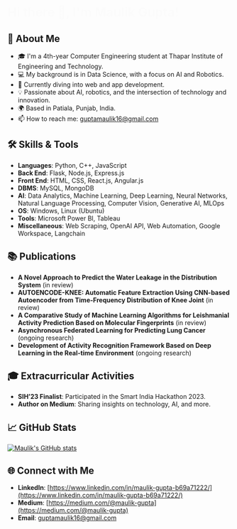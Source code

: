 <h1 style="opacity: 0; animation: fadeIn 3s forwards;">Hi there 👋, I'm Maulik Gupta!</h1>

<style>
@keyframes fadeIn {
  from { opacity: 0; }
  to { opacity: 1; }
}
</style>

## 🚀 About Me
- 🎓 I'm a 4th-year Computer Engineering student at Thapar Institute of Engineering and Technology.
- 💻 My background is in Data Science, with a focus on AI and Robotics.
- 🌱 Currently diving into web and app development.
- 💡 Passionate about AI, robotics, and the intersection of technology and innovation.
- 🌍 Based in Patiala, Punjab, India.
- 📫 How to reach me: guptamaulik16@gmail.com

## 🛠️ Skills & Tools
- **Languages**: Python, C++, JavaScript
- **Back End**: Flask, Node.js, Express.js
- **Front End**: HTML, CSS, React.js, Angular.js
- **DBMS**: MySQL, MongoDB
- **AI**: Data Analytics, Machine Learning, Deep Learning, Neural Networks, Natural Language Processing, Computer Vision, Generative AI, MLOps
- **OS**: Windows, Linux (Ubuntu)
- **Tools**: Microsoft Power BI, Tableau
- **Miscellaneous**: Web Scraping, OpenAI API, Web Automation, Google Workspace, Langchain

## 📚 Publications
- **A Novel Approach to Predict the Water Leakage in the Distribution System** (in review)
- **AUTOENCODE-KNEE: Automatic Feature Extraction Using CNN-based Autoencoder from Time-Frequency Distribution of Knee Joint** (in review)
- **A Comparative Study of Machine Learning Algorithms for Leishmanial Activity Prediction Based on Molecular Fingerprints** (in review)
- **Asynchronous Federated Learning for Predicting Lung Cancer** (ongoing research)
- **Development of Activity Recognition Framework Based on Deep Learning in the Real-time Environment** (ongoing research)

## 🎓 Extracurricular Activities
- **SIH’23 Finalist**: Participated in the Smart India Hackathon 2023.
- **Author on Medium**: Sharing insights on technology, AI, and more.

## 📈 GitHub Stats
[![Maulik's GitHub stats](https://github-readme-stats.vercel.app/api?username=maulikgupta02&show_icons=true&theme=radical)](https://github.com/maulikgupta02)

## 🌐 Connect with Me
- **LinkedIn**: [https://www.linkedin.com/in/maulik-gupta-b69a71222/](https://www.linkedin.com/in/maulik-gupta-b69a71222/)
- **Medium**: [https://medium.com/@maulik-gupta](https://medium.com/@maulik-gupta)
- **Email**: guptamaulik16@gmail.com
